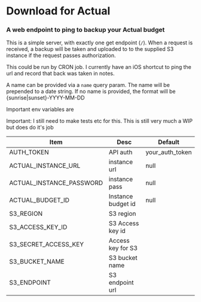 # Download for Actual

### A web endpoint to ping to backup your Actual budget

This is a simple server, with exactly one get endpoint (`/`). When a request is received, a backup will be taken and uploaded to to the supplied S3 instance if the request passes authorization.

This could be run by CRON job. I currently have an iOS shortcut to ping the url and record that back was taken in notes. 

A name can be provided via a `name` query param. The name will be prepended to a date string.  If no name is provided, the format will be {sunrise|sunset}-YYYY-MM-DD

Important env variables are 

Important: I still need to make tests etc for this. This is still very much a WIP but does do it's job

|Item	|Desc   |Default|
|---	|---	|---	|
|AUTH_TOKEN   	|  API auth 	|   your_auth_token	|
|ACTUAL_INSTANCE_URL	|  instance url 	|   null	|
|  ACTUAL_INSTANCE_PASSWORD	|  instance pass 	|  null 	|
| ACTUAL_BUDGET_ID | Instance budget id | null |
| S3_REGION| S3 region | |
|S3_ACCESS_KEY_ID| S3 Access key  id| |
|S3_SECRET_ACCESS_KEY| Access key for S3 | |
|S3_BUCKET_NAME| S3 bucket name | |
|S3_ENDPOINT| S3 endpoint url  | |
